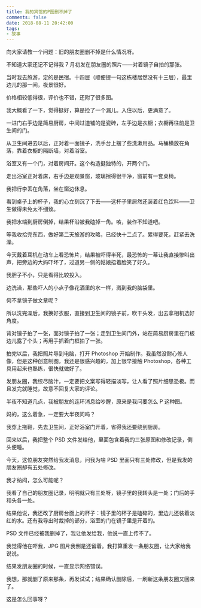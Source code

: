 ```yaml
---
title: 我的宾馆的P图删不掉了
comments: false
date: 2018-08-11 20:42:00
tags:
- 故事
---
```

向大家请教一个问题：旧的朋友圈删不掉是什么情况呀。

不知道大家还记不记得我 7 月初发在朋友圈的照片——对着镜子自拍的那张。

当时我去旅游，定的是民宿。十四层（顺便提一句这栋楼居然没有十三层），最里边儿的那一间，夜景很好。

价格相较低得很，评价也不错，还附了很多图。

我大概看了一下，觉得挺好，算是捡了一个漏儿。入住以后，更满意了。

一进门右手边是简易厨房，中间过道铺的是瓷砖，左手边是衣橱；衣橱再往前是卫生间的门。

从卫生间进去以后，正对着一面镜子，洗手台上摆了些洗漱用品。马桶横放在角落，靠着衣橱的隔断墙，对着浴室。

浴室又有一个门，对着房间开。这个构造挺独特的，开两个门。

走出浴室正对着床，右手边是观景窗，玻璃擦得很干净，窗前有一套桌椅。

我把行李丢在角落，坐在窗边休息。

看到桌子上的杯子，我的心立刻沉了下去——这杯子里居然还装着红色饮料——卫生做得未免太不细致。

我把水端到厨房倒掉，结果杯沿被我磕掉一角。咳，装作不知道吧。

等我收拾完东西，做好第二天旅游的攻略，已经快十二点了。累得要死，赶紧去洗澡。

今天戴着耳机在动车上看恐怖片，结果被吓得半死，最恐怖的一幕让我直接惨叫出声，把旁边的大妈吓坏了，过道另一侧的姑娘捂着脸笑了好久。

我胆子不小，只是看得比较投入。

边洗澡，那些吓人的小点子像花洒里的水一样，溅到我的脑袋里。

何不拿镜子做文章呢？

所以洗完澡后，我换好衣服，直接到卫生间的镜子前，吹干头发，出去拿相机选好角度。

背对镜子拍了一张，面对镜子拍了一张；走到卫生间门外，站在简易厨房里在门板边儿露了个头；再用手抓着门框拍了一张。

拍完以后，我把照片导到电脑，打开 Photoshop 开始制作。我虽然没耐心修人像，但是这种创意制图，我还是很感兴趣的，加上很早接触 Photoshop，各种工具用起来也熟练，很快就做好了。

发朋友圈，我绞尽脑汁，一定要把文案写得轻描淡写，让人看了照片细思恐极。而且发完就睡觉，故意不回复大家的评论。

半夜不知道几点，我被朋友的连环消息给吵醒，原来是我问要怎么 P 这种图。

妈的，这么着急，一定要大半夜问吗？

我穿上拖鞋，先去卫生间，正好浴室门开着，省得我还要绕到厨房。

回来以后，我把整个 PSD 文件发给他，里面包含着我的三张原图和修改记录，倒头便睡。

今天，这位朋友突然给我发消息，问我为啥 PSD 里面只有三处修改，但是我发的朋友圈却有五处修改。

我才纳闷，怎么可能呢？

我看了自己的朋友圈记录，明明就只有三处呀，镜子里的我转头是一处；门后的手和头各一处。

结果他说，我还改了厨房台面上的杯子：镜子里的杯子是磕碎的，里边儿还装着淡红的水。还有我导出时裁掉的部分，浴室的门在镜子里是开着的。

PSD 文件已经被我删掉了，我让他发给我，他说一直上传不了。

我觉得他在吓我，JPG 图片我倒是还留着。我打算重发一条朋友圈，让大家给我说说。

结果发朋友圈的时候，一直显示网络错误。

我想，那就删了原来那条，再发试试；结果确认删除后，一刷新这条朋友圈又回来了。

这是怎么回事呀？